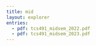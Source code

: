 ```yaml
---
title: mid
layout: explorer
entries:
  - pdf: tcs491_midsem_2022.pdf
  - pdf: tcs491_midsem_2023.pdf
---
```


